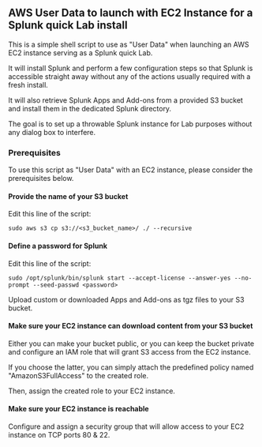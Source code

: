 ## AWS User Data to launch with EC2 Instance for a Splunk quick Lab install

This is a simple shell script to use as "User Data" when launching an AWS EC2 instance serving as a Splunk quick Lab.

It will install Splunk and perform a few configuration steps so that Splunk is accessible straight away without any of the actions usually required with a fresh install.

It will also retrieve Splunk Apps and Add-ons from a provided S3 bucket and install them in the dedicated Splunk directory.

The goal is to set up a throwable Splunk instance for Lab purposes without any dialog box to interfere.

### Prerequisites

To use this script as "User Data" with an EC2 instance, please consider the prerequisites below.

#### Provide the name of your S3 bucket

Edit this line of the script:

```
sudo aws s3 cp s3://<s3_bucket_name>/ ./ --recursive
```

#### Define a password for Splunk

Edit this line of the script:

```
sudo /opt/splunk/bin/splunk start --accept-license --answer-yes --no-prompt --seed-passwd <password>
```

Upload custom or downloaded Apps and Add-ons as tgz files to your S3 bucket.

#### Make sure your EC2 instance can download content from your S3 bucket

Either you can make your bucket public, or you can keep the bucket private and configure an IAM role that will grant S3 access from the EC2 instance.

If you choose the latter, you can simply attach the predefined policy named "AmazonS3FullAccess" to the created role.

Then, assign the created role to your EC2 instance.

#### Make sure your EC2 instance is reachable

Configure and assign a security group that will allow access to your EC2 instance on TCP ports 80 & 22.

